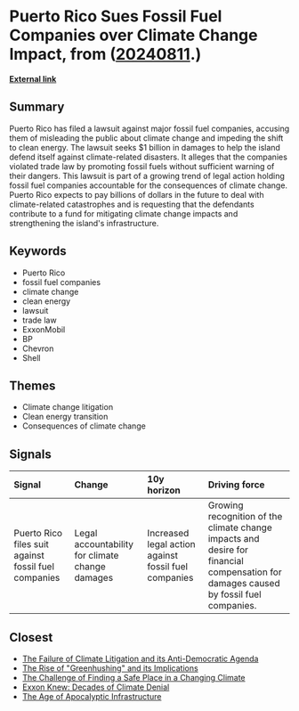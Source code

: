 # __Puerto Rico Sues Fossil Fuel Companies over Climate Change Impact__, from ([20240811](https://kghosh.substack.com/p/20240811).)

__[External link](https://www.theverge.com/2024/7/16/24199686/puerto-rico-fossil-fuel-industry-lawsuit-climate-change)__



## Summary

Puerto Rico has filed a lawsuit against major fossil fuel companies, accusing them of misleading the public about climate change and impeding the shift to clean energy. The lawsuit seeks $1 billion in damages to help the island defend itself against climate-related disasters. It alleges that the companies violated trade law by promoting fossil fuels without sufficient warning of their dangers. This lawsuit is part of a growing trend of legal action holding fossil fuel companies accountable for the consequences of climate change. Puerto Rico expects to pay billions of dollars in the future to deal with climate-related catastrophes and is requesting that the defendants contribute to a fund for mitigating climate change impacts and strengthening the island's infrastructure.

## Keywords

* Puerto Rico
* fossil fuel companies
* climate change
* clean energy
* lawsuit
* trade law
* ExxonMobil
* BP
* Chevron
* Shell

## Themes

* Climate change litigation
* Clean energy transition
* Consequences of climate change

## Signals

| Signal                                               | Change                                          | 10y horizon                                          | Driving force                                                                                                                        |
|:-----------------------------------------------------|:------------------------------------------------|:-----------------------------------------------------|:-------------------------------------------------------------------------------------------------------------------------------------|
| Puerto Rico files suit against fossil fuel companies | Legal accountability for climate change damages | Increased legal action against fossil fuel companies | Growing recognition of the climate change impacts and desire for financial compensation for damages caused by fossil fuel companies. |

## Closest

* [The Failure of Climate Litigation and its Anti-Democratic Agenda](520e99c78c4f0a986e3a3677778dc5ea)
* [The Rise of "Greenhushing" and its Implications](a808b73a65a5a8140b4fc5dd5845679b)
* [The Challenge of Finding a Safe Place in a Changing Climate](efa36dc9bd5ddc890866d4ab1e68e71f)
* [Exxon Knew: Decades of Climate Denial](eae896b70c56ba3b7b222c150caa37f9)
* [The Age of Apocalyptic Infrastructure](177a0857ffe0d07d48cd99a269f28a02)